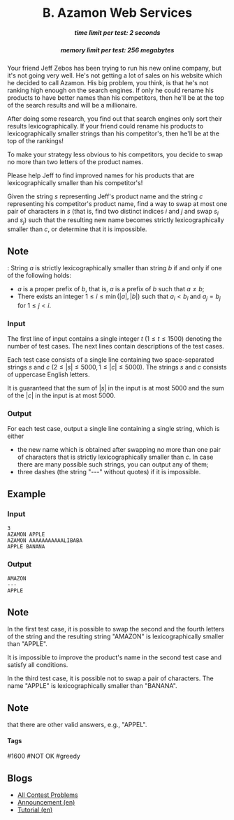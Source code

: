 <h1 style='text-align: center;'> B. Azamon Web Services</h1>

<h5 style='text-align: center;'>time limit per test: 2 seconds</h5>
<h5 style='text-align: center;'>memory limit per test: 256 megabytes</h5>

Your friend Jeff Zebos has been trying to run his new online company, but it's not going very well. He's not getting a lot of sales on his website which he decided to call Azamon. His big problem, you think, is that he's not ranking high enough on the search engines. If only he could rename his products to have better names than his competitors, then he'll be at the top of the search results and will be a millionaire.

After doing some research, you find out that search engines only sort their results lexicographically. If your friend could rename his products to lexicographically smaller strings than his competitor's, then he'll be at the top of the rankings!

To make your strategy less obvious to his competitors, you decide to swap no more than two letters of the product names.

Please help Jeff to find improved names for his products that are lexicographically smaller than his competitor's!

Given the string $s$ representing Jeff's product name and the string $c$ representing his competitor's product name, find a way to swap at most one pair of characters in $s$ (that is, find two distinct indices $i$ and $j$ and swap $s_i$ and $s_j$) such that the resulting new name becomes strictly lexicographically smaller than $c$, or determine that it is impossible.

## Note

: String $a$ is strictly lexicographically smaller than string $b$ if and only if one of the following holds:

* $a$ is a proper prefix of $b$, that is, $a$ is a prefix of $b$ such that $a \neq b$;
* There exists an integer $1 \le i \le \min{(|a|, |b|)}$ such that $a_i < b_i$ and $a_j = b_j$ for $1 \le j < i$.
### Input

The first line of input contains a single integer $t$ ($1 \le t \le 1500$) denoting the number of test cases. The next lines contain descriptions of the test cases.

Each test case consists of a single line containing two space-separated strings $s$ and $c$ ($2 \le |s| \le 5000, 1 \le |c| \le 5000$). The strings $s$ and $c$ consists of uppercase English letters.

It is guaranteed that the sum of $|s|$ in the input is at most $5000$ and the sum of the $|c|$ in the input is at most $5000$.

### Output

For each test case, output a single line containing a single string, which is either

* the new name which is obtained after swapping no more than one pair of characters that is strictly lexicographically smaller than $c$. In case there are many possible such strings, you can output any of them;
* three dashes (the string "---" without quotes) if it is impossible.
## Example

### Input


```text
3
AZAMON APPLE
AZAMON AAAAAAAAAAALIBABA
APPLE BANANA
```
### Output


```text
AMAZON
---
APPLE
```
## Note

In the first test case, it is possible to swap the second and the fourth letters of the string and the resulting string "AMAZON" is lexicographically smaller than "APPLE".

It is impossible to improve the product's name in the second test case and satisfy all conditions.

In the third test case, it is possible not to swap a pair of characters. The name "APPLE" is lexicographically smaller than "BANANA". 
## Note

 that there are other valid answers, e.g., "APPEL". 



#### Tags 

#1600 #NOT OK #greedy 

## Blogs
- [All Contest Problems](../Codeforces_Round_607_(Div._2).md)
- [Announcement (en)](../blogs/Announcement_(en).md)
- [Tutorial (en)](../blogs/Tutorial_(en).md)
